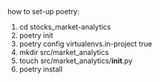 how to set-up poetry:
1. cd stocks_market-analytics
2. poetry init
3. poetry config virtualenvs.in-project true
4. mkdir src/market_analytics
5. touch src/market_analytics/__init__.py
6. poetry install